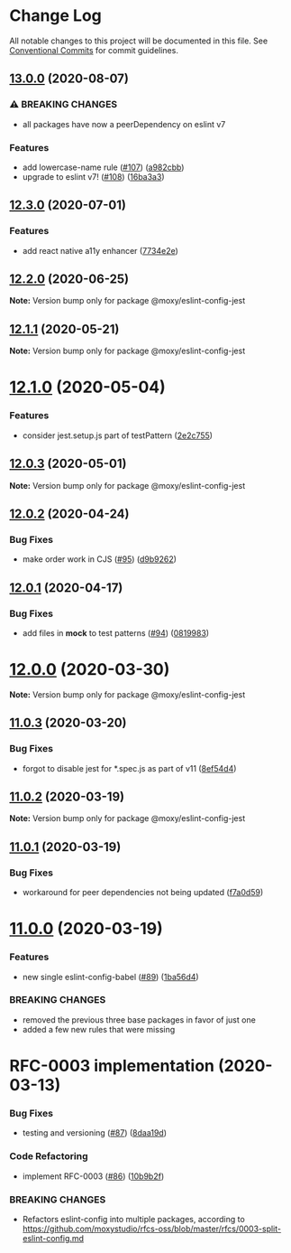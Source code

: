 # Change Log

All notable changes to this project will be documented in this file.
See [Conventional Commits](https://conventionalcommits.org) for commit guidelines.

## [13.0.0](https://github.com/moxystudio/eslint-config/compare/v12.3.1...v13.0.0) (2020-08-07)


### ⚠ BREAKING CHANGES

* all packages have now a peerDependency on eslint v7

### Features

* add lowercase-name rule ([#107](https://github.com/moxystudio/eslint-config/issues/107)) ([a982cbb](https://github.com/moxystudio/eslint-config/commit/a982cbbfba90831cb325c72867126b24a3349741))
* upgrade to eslint v7! ([#108](https://github.com/moxystudio/eslint-config/issues/108)) ([16ba3a3](https://github.com/moxystudio/eslint-config/commit/16ba3a37c7e91c1ce6e4e7dd313c0c3cd9484ab2))



## [12.3.0](https://github.com/moxystudio/eslint-config/compare/v12.2.0...v12.3.0) (2020-07-01)


### Features

* add react native a11y enhancer ([7734e2e](https://github.com/moxystudio/eslint-config/commit/7734e2e983e41928bb5f827cec2d982adbb143fb))



## [12.2.0](https://github.com/moxystudio/eslint-config/compare/v12.1.1...v12.2.0) (2020-06-25)

**Note:** Version bump only for package @moxy/eslint-config-jest





## [12.1.1](https://github.com/moxystudio/eslint-config/compare/v12.1.0...v12.1.1) (2020-05-21)

**Note:** Version bump only for package @moxy/eslint-config-jest





# [12.1.0](https://github.com/moxystudio/eslint-config/compare/v12.0.3...v12.1.0) (2020-05-04)


### Features

* consider jest.setup.js part of testPattern ([2e2c755](https://github.com/moxystudio/eslint-config/commit/2e2c755db2636a5369e22e4ccab4a8f31e787c56))





## [12.0.3](https://github.com/moxystudio/eslint-config/compare/v12.0.2...v12.0.3) (2020-05-01)

**Note:** Version bump only for package @moxy/eslint-config-jest





## [12.0.2](https://github.com/moxystudio/eslint-config/compare/v12.0.1...v12.0.2) (2020-04-24)


### Bug Fixes

* make order work in CJS ([#95](https://github.com/moxystudio/eslint-config/issues/95)) ([d9b9262](https://github.com/moxystudio/eslint-config/commit/d9b9262c62de35775470a6d5e7b042d50dbe9c8f))





## [12.0.1](https://github.com/moxystudio/eslint-config/compare/v12.0.0...v12.0.1) (2020-04-17)


### Bug Fixes

* add files in __mock__ to test patterns ([#94](https://github.com/moxystudio/eslint-config/issues/94)) ([0819983](https://github.com/moxystudio/eslint-config/commit/0819983978df5161d05c607318882922311e3ea2))





# [12.0.0](https://github.com/moxystudio/eslint-config/compare/v11.0.3...v12.0.0) (2020-03-30)

**Note:** Version bump only for package @moxy/eslint-config-jest





## [11.0.3](https://github.com/moxystudio/eslint-config/compare/v11.0.2...v11.0.3) (2020-03-20)


### Bug Fixes

* forgot to disable jest for *.spec.js as part of v11 ([8ef54d4](https://github.com/moxystudio/eslint-config/commit/8ef54d4e8438be1764c1771580d29c0600efbddf))





## [11.0.2](https://github.com/moxystudio/eslint-config/compare/v11.0.1...v11.0.2) (2020-03-19)

**Note:** Version bump only for package @moxy/eslint-config-jest





## [11.0.1](https://github.com/moxystudio/eslint-config/compare/v11.0.0...v11.0.1) (2020-03-19)


### Bug Fixes

* workaround for peer dependencies not being updated ([f7a0d59](https://github.com/moxystudio/eslint-config/commit/f7a0d59dafbdd67c434f006e171c9acdc65dcdf8))





# [11.0.0](https://github.com/moxystudio/eslint-config/compare/v1.0.0...v11.0.0) (2020-03-19)


### Features

* new single eslint-config-babel ([#89](https://github.com/moxystudio/eslint-config/issues/89)) ([1ba56d4](https://github.com/moxystudio/eslint-config/commit/1ba56d4da96bcaae6e8450fd576f3afe60a77576))


### BREAKING CHANGES

* removed the previous three base packages in favor of just one
* added a few new rules that were missing






# RFC-0003 implementation (2020-03-13)


### Bug Fixes

* testing and versioning ([#87](https://github.com/moxystudio/eslint-config/issues/87)) ([8daa19d](https://github.com/moxystudio/eslint-config/commit/8daa19d491d8bade13da3c2f68edfdf311ea13aa))


### Code Refactoring

* implement RFC-0003 ([#86](https://github.com/moxystudio/eslint-config/issues/86)) ([10b9b2f](https://github.com/moxystudio/eslint-config/commit/10b9b2f771592248fb14fa7dbceb16b590046416))


### BREAKING CHANGES

* Refactors eslint-config into multiple packages,
according to https://github.com/moxystudio/rfcs-oss/blob/master/rfcs/0003-split-eslint-config.md
